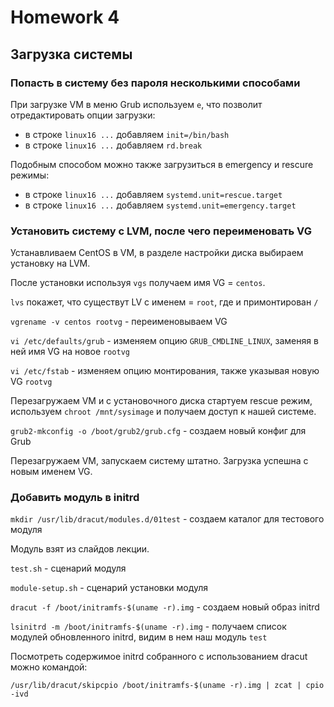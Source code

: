 # Homework 4

## Загрузка системы

### Попасть в систему без пароля несколькими способами

При загрузке VM в меню Grub используем `e`, что позволит отредактировать опции загрузки:
* в строке `linux16 ...` добавляем `init=/bin/bash`
* в строке `linux16 ...` добавляем `rd.break`

Подобным способом можно также загрузиться в emergency и rescure режимы:
* в строке `linux16 ...` добавляем `systemd.unit=rescue.target`
* в строке `linux16 ...` добавляем `systemd.unit=emergency.target`

### Установить систему с LVM, после чего переименовать VG

Устанавливаем CentOS в VM, в разделе настройки диска выбираем установку на LVM.

После установки используя `vgs` получаем имя VG = `centos`.

`lvs` покажет, что существут LV c именем = `root`, где и примонтирован `/`

`vgrename -v centos rootvg` - переименовываем VG

`vi /etc/defaults/grub` - изменяем опцию `GRUB_CMDLINE_LINUX`, заменяя в ней имя VG на новое `rootvg`

`vi /etc/fstab` - изменяем опцию монтирования, также указывая новую VG `rootvg`

Перезагружаем VM и с установочного диска стартуем rescue режим, используем `chroot /mnt/sysimage` и получаем доступ к нашей системе.

`grub2-mkconfig -o /boot/grub2/grub.cfg` - создаем новый конфиг для Grub

Перезагружаем VM, запускаем систему штатно. Загрузка успешна с новым именем VG.


### Добавить модуль в initrd

`mkdir /usr/lib/dracut/modules.d/01test` - создаем каталог для тестового модуля

Модуль взят из слайдов лекции.

`test.sh` - сценарий модуля

`module-setup.sh` - сценарий установки модуля

`dracut -f /boot/initramfs-$(uname -r).img` - создаем новый образ initrd

`lsinitrd -m /boot/initramfs-$(uname -r).img` - получаем список модулей обновленного initrd, видим в нем наш модуль `test`

Посмотреть содержимое initrd собранного с использованием dracut можно командой:

`/usr/lib/dracut/skipcpio /boot/initramfs-$(uname -r).img | zcat | cpio -ivd`



